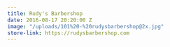 ```yaml
---
title: Rudy's Barbershop
date: 2016-08-17 20:20:00 Z
image: "/uploads/101%20-%20rudysbarbershop@2x.jpg"
store-link: https://rudysbarbershop.com
---
```


